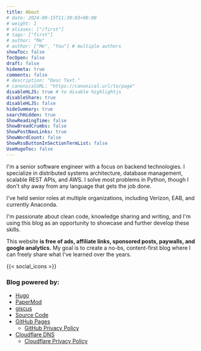 ```yaml
---
title: About
# date: 2024-09-15T11:30:03+00:00
# weight: 1
# aliases: ["/first"]
# tags: ["first"]
# author: "Me"
# author: ["Me", "You"] # multiple authors
showToc: false
TocOpen: false
draft: false
hidemeta: true
comments: false
# description: "Desc Text."
# canonicalURL: "https://canonical.url/to/page"
disableHLJS: true # to disable highlightjs
disableShare: true
disableHLJS: false
hideSummary: true
searchHidden: true
ShowReadingTime: false
ShowBreadCrumbs: false
ShowPostNavLinks: true
ShowWordCount: false
ShowRssButtonInSectionTermList: false
UseHugoToc: false
---
```


I'm a senior software engineer with a focus on backend technologies. I specialize in distributed systems architecture, database management, scalable REST APIs, and AWS. I solve most problems in Python, though I don't shy away from any language that gets the job done.

I've held senior roles at multiple organizations, including Verizon, EAB, and currently Anaconda.

I'm passionate about clean code, knowledge sharing and writing, and I'm using this blog as an opportunity to showcase and further develop these skills.

This website **is free of ads, affiliate links, sponsored posts, paywalls, and google analytics.** My goal is to create a no-bs, content-first blog where I can freely share what I've learned over the years.

{{< social_icons >}}

### Blog powered by:

* [Hugo](https://gohugo.io/)
* [PaperMod](https://github.com/adityatelange/hugo-PaperMod)
* [giscus](https://github.com/giscus/giscus)
* [Source Code](https://github.com/valinsky/blog)
* [GitHub Pages](https://pages.github.com/)
    * [GitHub Privacy Policy](https://docs.github.com/en/pages/getting-started-with-github-pages/about-github-pages#data-collection)
* [Cloudflare DNS](https://www.cloudflare.com/application-services/products/dns/)
    * [Cloudflare Privacy Policy](https://www.cloudflare.com/privacypolicy/)
